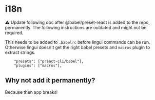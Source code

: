 # i18n

⚠️ Update following doc after @babel/preset-react is added to the repo, permanently. The following instructions are outdated and might not be required.

This needs to be added to `.babelrc` before lingui commands can be run. Otherwise lingui doesn't get the right babel presets and `macros` plugin to extract strings.

```
	"presets": ["preact-cli/babel"],
	"plugins": ["macros"],
```

## Why not add it permanently?

Because then app breaks!
